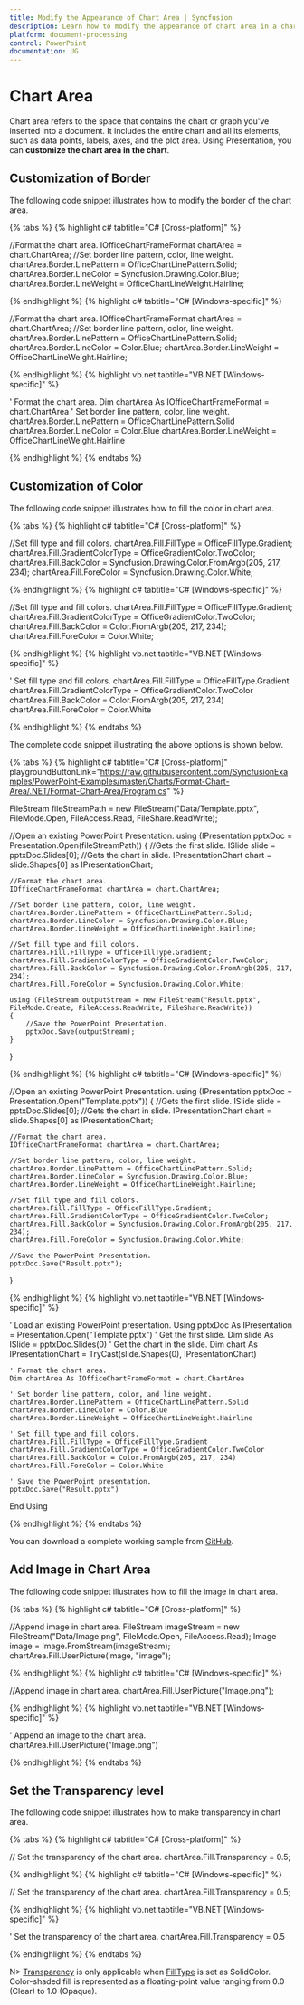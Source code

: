 ```yaml
---
title: Modify the Appearance of Chart Area | Syncfusion
description: Learn how to modify the appearance of chart area in a chart in a PowerPoint using .NET PowerPoint library (Presentation) without Microsoft PowerPoint.
platform: document-processing
control: PowerPoint
documentation: UG
---
```


# Chart Area

Chart area refers to the space that contains the chart or graph you've inserted into a document. It includes the entire chart and all its elements, such as data points, labels, axes, and the plot area. Using Presentation, you can **customize the chart area in the chart**.

## Customization of Border

The following code snippet illustrates how to modify the border of the chart area.

{% tabs %}
{% highlight c# tabtitle="C# [Cross-platform]" %}

//Format the chart area.
IOfficeChartFrameFormat chartArea = chart.ChartArea;
//Set border line pattern, color, line weight.
chartArea.Border.LinePattern = OfficeChartLinePattern.Solid;
chartArea.Border.LineColor = Syncfusion.Drawing.Color.Blue;
chartArea.Border.LineWeight = OfficeChartLineWeight.Hairline;

{% endhighlight %}
{% highlight c# tabtitle="C# [Windows-specific]" %}

//Format the chart area.
IOfficeChartFrameFormat chartArea = chart.ChartArea;
//Set border line pattern, color, line weight.
chartArea.Border.LinePattern = OfficeChartLinePattern.Solid;
chartArea.Border.LineColor = Color.Blue;
chartArea.Border.LineWeight = OfficeChartLineWeight.Hairline;

{% endhighlight %}
{% highlight vb.net tabtitle="VB.NET [Windows-specific]" %}

' Format the chart area.
Dim chartArea As IOfficeChartFrameFormat = chart.ChartArea
' Set border line pattern, color, line weight.
chartArea.Border.LinePattern = OfficeChartLinePattern.Solid
chartArea.Border.LineColor = Color.Blue
chartArea.Border.LineWeight = OfficeChartLineWeight.Hairline

{% endhighlight %}
{% endtabs %}

## Customization of Color

The following code snippet illustrates how to fill the color in chart area.

{% tabs %}
{% highlight c# tabtitle="C# [Cross-platform]" %}

//Set fill type and fill colors.
chartArea.Fill.FillType = OfficeFillType.Gradient;
chartArea.Fill.GradientColorType = OfficeGradientColor.TwoColor;
chartArea.Fill.BackColor = Syncfusion.Drawing.Color.FromArgb(205, 217, 234);
chartArea.Fill.ForeColor = Syncfusion.Drawing.Color.White;

{% endhighlight %}
{% highlight c# tabtitle="C# [Windows-specific]" %}

//Set fill type and fill colors.
chartArea.Fill.FillType = OfficeFillType.Gradient;
chartArea.Fill.GradientColorType = OfficeGradientColor.TwoColor;
chartArea.Fill.BackColor = Color.FromArgb(205, 217, 234);
chartArea.Fill.ForeColor = Color.White;

{% endhighlight %}
{% highlight vb.net tabtitle="VB.NET [Windows-specific]" %}

' Set fill type and fill colors.
chartArea.Fill.FillType = OfficeFillType.Gradient
chartArea.Fill.GradientColorType = OfficeGradientColor.TwoColor
chartArea.Fill.BackColor = Color.FromArgb(205, 217, 234)
chartArea.Fill.ForeColor = Color.White

{% endhighlight %}
{% endtabs %}

The complete code snippet illustrating the above options is shown below.

{% tabs %}
{% highlight c# tabtitle="C# [Cross-platform]" playgroundButtonLink="https://raw.githubusercontent.com/SyncfusionExamples/PowerPoint-Examples/master/Charts/Format-Chart-Area/.NET/Format-Chart-Area/Program.cs" %}

FileStream fileStreamPath = new FileStream("Data/Template.pptx", FileMode.Open, FileAccess.Read, FileShare.ReadWrite);

//Open an existing PowerPoint Presentation.
using (IPresentation pptxDoc = Presentation.Open(fileStreamPath))
{
    //Gets the first slide.
    ISlide slide = pptxDoc.Slides[0];
    //Gets the chart in slide.
    IPresentationChart chart = slide.Shapes[0] as IPresentationChart;

    //Format the chart area.
    IOfficeChartFrameFormat chartArea = chart.ChartArea;

    //Set border line pattern, color, line weight.
    chartArea.Border.LinePattern = OfficeChartLinePattern.Solid;
    chartArea.Border.LineColor = Syncfusion.Drawing.Color.Blue;
    chartArea.Border.LineWeight = OfficeChartLineWeight.Hairline;

    //Set fill type and fill colors.
    chartArea.Fill.FillType = OfficeFillType.Gradient;
    chartArea.Fill.GradientColorType = OfficeGradientColor.TwoColor;
    chartArea.Fill.BackColor = Syncfusion.Drawing.Color.FromArgb(205, 217, 234);
    chartArea.Fill.ForeColor = Syncfusion.Drawing.Color.White;

    using (FileStream outputStream = new FileStream("Result.pptx", FileMode.Create, FileAccess.ReadWrite, FileShare.ReadWrite))
    {
        //Save the PowerPoint Presentation.
        pptxDoc.Save(outputStream);
    }
}

{% endhighlight %}
{% highlight c# tabtitle="C# [Windows-specific]" %}

//Open an existing PowerPoint Presentation.
using (IPresentation pptxDoc = Presentation.Open("Template.pptx"))
{
    //Gets the first slide.
    ISlide slide = pptxDoc.Slides[0];
    //Gets the chart in slide.
    IPresentationChart chart = slide.Shapes[0] as IPresentationChart;

    //Format the chart area.
    IOfficeChartFrameFormat chartArea = chart.ChartArea;

    //Set border line pattern, color, line weight.
    chartArea.Border.LinePattern = OfficeChartLinePattern.Solid;
    chartArea.Border.LineColor = Syncfusion.Drawing.Color.Blue;
    chartArea.Border.LineWeight = OfficeChartLineWeight.Hairline;

    //Set fill type and fill colors.
    chartArea.Fill.FillType = OfficeFillType.Gradient;
    chartArea.Fill.GradientColorType = OfficeGradientColor.TwoColor;
    chartArea.Fill.BackColor = Syncfusion.Drawing.Color.FromArgb(205, 217, 234);
    chartArea.Fill.ForeColor = Syncfusion.Drawing.Color.White;

    //Save the PowerPoint Presentation.
    pptxDoc.Save("Result.pptx");
}

{% endhighlight %}
{% highlight vb.net tabtitle="VB.NET [Windows-specific]" %}

' Load an existing PowerPoint presentation.
    Using pptxDoc As IPresentation = Presentation.Open("Template.pptx")
    ' Get the first slide.
    Dim slide As ISlide = pptxDoc.Slides(0)
    ' Get the chart in the slide.
    Dim chart As IPresentationChart = TryCast(slide.Shapes(0), IPresentationChart)

    ' Format the chart area.
    Dim chartArea As IOfficeChartFrameFormat = chart.ChartArea

    ' Set border line pattern, color, and line weight.
    chartArea.Border.LinePattern = OfficeChartLinePattern.Solid
    chartArea.Border.LineColor = Color.Blue
    chartArea.Border.LineWeight = OfficeChartLineWeight.Hairline

    ' Set fill type and fill colors.
    chartArea.Fill.FillType = OfficeFillType.Gradient
    chartArea.Fill.GradientColorType = OfficeGradientColor.TwoColor
    chartArea.Fill.BackColor = Color.FromArgb(205, 217, 234)
    chartArea.Fill.ForeColor = Color.White

    ' Save the PowerPoint presentation.
    pptxDoc.Save("Result.pptx")
End Using

{% endhighlight %}
{% endtabs %}

You can download a complete working sample from [GitHub](https://github.com/SyncfusionExamples/PowerPoint-Examples/tree/master/Charts/Format-Chart-Area/.NET).

## Add Image in Chart Area

The following code snippet illustrates how to fill the image in chart area.

{% tabs %}
{% highlight c# tabtitle="C# [Cross-platform]" %}

//Append image in chart area.
FileStream imageStream = new FileStream("Data/Image.png", FileMode.Open, FileAccess.Read);
Image image = Image.FromStream(imageStream);
chartArea.Fill.UserPicture(image, "image");

{% endhighlight %}
{% highlight c# tabtitle="C# [Windows-specific]" %}

//Append image in chart area.
chartArea.Fill.UserPicture("Image.png");

{% endhighlight %}
{% highlight vb.net tabtitle="VB.NET [Windows-specific]" %}

' Append an image to the chart area.
chartArea.Fill.UserPicture("Image.png")

{% endhighlight %}
{% endtabs %}

## Set the Transparency level

The following code snippet illustrates how to make transparency in chart area.

{% tabs %}
{% highlight c# tabtitle="C# [Cross-platform]" %}

// Set the transparency of the chart area.
chartArea.Fill.Transparency = 0.5;

{% endhighlight %}
{% highlight c# tabtitle="C# [Windows-specific]" %}

// Set the transparency of the chart area.
chartArea.Fill.Transparency = 0.5;

{% endhighlight %}
{% highlight vb.net tabtitle="VB.NET [Windows-specific]" %}

' Set the transparency of the chart area.
chartArea.Fill.Transparency = 0.5

{% endhighlight %}
{% endtabs %}

N> [Transparency](https://help.syncfusion.com/cr/document-processing/Syncfusion.OfficeChart.IOfficeFill.html#Syncfusion_OfficeChart_IOfficeFill_Transparency) is only applicable when [FillType](https://help.syncfusion.com/cr/document-processing/Syncfusion.OfficeChart.IOfficeFill.html#Syncfusion_OfficeChart_IOfficeFill_FillType) is set as SolidColor. Color-shaded fill is represented as a floating-point value ranging from 0.0 (Clear) to 1.0 (Opaque).

